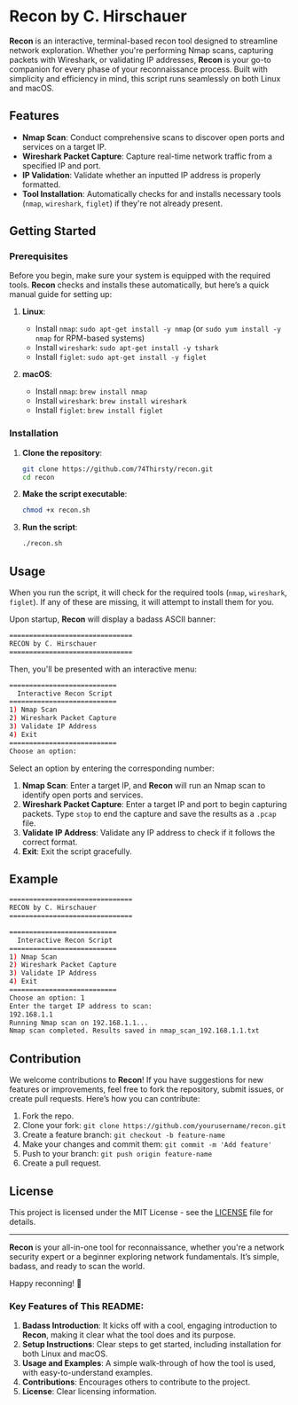 # Recon by C. Hirschauer

**Recon** is an interactive, terminal-based recon tool designed to streamline network exploration. Whether you're performing Nmap scans, capturing packets with Wireshark, or validating IP addresses, **Recon** is your go-to companion for every phase of your reconnaissance process. Built with simplicity and efficiency in mind, this script runs seamlessly on both Linux and macOS.

## Features

- **Nmap Scan**: Conduct comprehensive scans to discover open ports and services on a target IP.
- **Wireshark Packet Capture**: Capture real-time network traffic from a specified IP and port.
- **IP Validation**: Validate whether an inputted IP address is properly formatted.
- **Tool Installation**: Automatically checks for and installs necessary tools (`nmap`, `wireshark`, `figlet`) if they're not already present.

## Getting Started

### Prerequisites

Before you begin, make sure your system is equipped with the required tools. **Recon** checks and installs these automatically, but here’s a quick manual guide for setting up:

1. **Linux**:
    - Install `nmap`: `sudo apt-get install -y nmap` (or `sudo yum install -y nmap` for RPM-based systems)
    - Install `wireshark`: `sudo apt-get install -y tshark`
    - Install `figlet`: `sudo apt-get install -y figlet`
  
2. **macOS**:
    - Install `nmap`: `brew install nmap`
    - Install `wireshark`: `brew install wireshark`
    - Install `figlet`: `brew install figlet`

### Installation

1. **Clone the repository**:

    ```bash
    git clone https://github.com/74Thirsty/recon.git
    cd recon
    ```

2. **Make the script executable**:

    ```bash
    chmod +x recon.sh
    ```

3. **Run the script**:

    ```bash
    ./recon.sh
    ```

## Usage

When you run the script, it will check for the required tools (`nmap`, `wireshark`, `figlet`). If any of these are missing, it will attempt to install them for you.

Upon startup, **Recon** will display a badass ASCII banner:

```bash
===============================
RECON by C. Hirschauer
===============================
````

Then, you'll be presented with an interactive menu:

```bash
===========================
  Interactive Recon Script
===========================
1) Nmap Scan
2) Wireshark Packet Capture
3) Validate IP Address
4) Exit
===========================
Choose an option: 
```

Select an option by entering the corresponding number:

1. **Nmap Scan**: Enter a target IP, and **Recon** will run an Nmap scan to identify open ports and services.
2. **Wireshark Packet Capture**: Enter a target IP and port to begin capturing packets. Type `stop` to end the capture and save the results as a `.pcap` file.
3. **Validate IP Address**: Validate any IP address to check if it follows the correct format.
4. **Exit**: Exit the script gracefully.

## Example

```bash
===============================
RECON by C. Hirschauer
===============================

===========================
  Interactive Recon Script
===========================
1) Nmap Scan
2) Wireshark Packet Capture
3) Validate IP Address
4) Exit
===========================
Choose an option: 1
Enter the target IP address to scan:
192.168.1.1
Running Nmap scan on 192.168.1.1...
Nmap scan completed. Results saved in nmap_scan_192.168.1.1.txt
```

## Contribution

We welcome contributions to **Recon**! If you have suggestions for new features or improvements, feel free to fork the repository, submit issues, or create pull requests. Here’s how you can contribute:

1. Fork the repo.
2. Clone your fork: `git clone https://github.com/yourusername/recon.git`
3. Create a feature branch: `git checkout -b feature-name`
4. Make your changes and commit them: `git commit -m 'Add feature'`
5. Push to your branch: `git push origin feature-name`
6. Create a pull request.

## License

This project is licensed under the MIT License - see the [LICENSE](LICENSE) file for details.

---

**Recon** is your all-in-one tool for reconnaissance, whether you're a network security expert or a beginner exploring network fundamentals. It’s simple, badass, and ready to scan the world.

Happy reconning! 👊

### Key Features of This README:
1. **Badass Introduction**: It kicks off with a cool, engaging introduction to **Recon**, making it clear what the tool does and its purpose.
2. **Setup Instructions**: Clear steps to get started, including installation for both Linux and macOS.
3. **Usage and Examples**: A simple walk-through of how the tool is used, with easy-to-understand examples.
4. **Contributions**: Encourages others to contribute to the project.
5. **License**: Clear licensing information.
